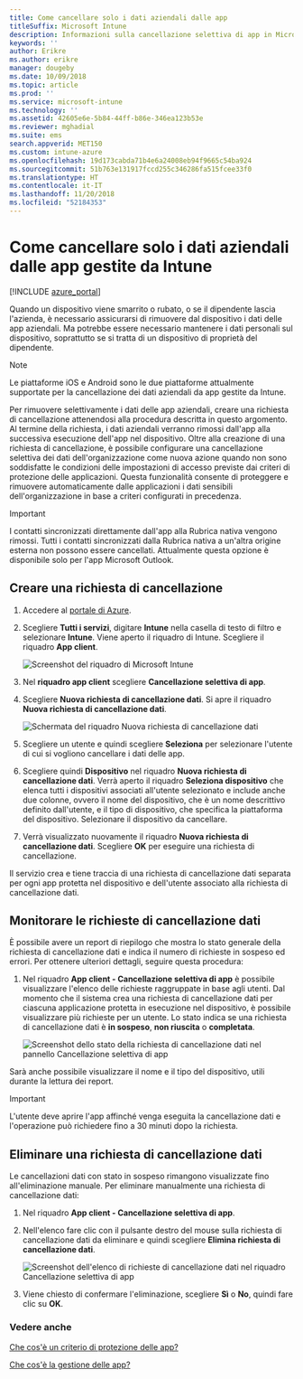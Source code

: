 ```yaml
---
title: Come cancellare solo i dati aziendali dalle app
titleSuffix: Microsoft Intune
description: Informazioni sulla cancellazione selettiva di app in Microsoft Intune.
keywords: ''
author: Erikre
ms.author: erikre
manager: dougeby
ms.date: 10/09/2018
ms.topic: article
ms.prod: ''
ms.service: microsoft-intune
ms.technology: ''
ms.assetid: 42605e6e-5b84-44ff-b86e-346ea123b53e
ms.reviewer: mghadial
ms.suite: ems
search.appverid: MET150
ms.custom: intune-azure
ms.openlocfilehash: 19d173cabda71b4e6a24008eb94f9665c54ba924
ms.sourcegitcommit: 51b763e131917fccd255c346286fa515fcee33f0
ms.translationtype: HT
ms.contentlocale: it-IT
ms.lasthandoff: 11/20/2018
ms.locfileid: "52184353"
---
```

# <a name="how-to-wipe-only-corporate-data-from-intune-managed-apps"></a>Come cancellare solo i dati aziendali dalle app gestite da Intune

[!INCLUDE [azure_portal](./includes/azure_portal.md)]

Quando un dispositivo viene smarrito o rubato, o se il dipendente lascia l'azienda, è necessario assicurarsi di rimuovere dal dispositivo i dati delle app aziendali. Ma potrebbe essere necessario mantenere i dati personali sul dispositivo, soprattutto se si tratta di un dispositivo di proprietà del dipendente.

>[!NOTE]
> Le piattaforme iOS e Android sono le due piattaforme attualmente supportate per la cancellazione dei dati aziendali da app gestite da Intune.

Per rimuovere selettivamente i dati delle app aziendali, creare una richiesta di cancellazione attenendosi alla procedura descritta in questo argomento. Al termine della richiesta, i dati aziendali verranno rimossi dall'app alla successiva esecuzione dell'app nel dispositivo. Oltre alla creazione di una richiesta di cancellazione, è possibile configurare una cancellazione selettiva dei dati dell'organizzazione come nuova azione quando non sono soddisfatte le condizioni delle impostazioni di accesso previste dai criteri di protezione delle applicazioni. Questa funzionalità consente di proteggere e rimuovere automaticamente dalle applicazioni i dati sensibili dell'organizzazione in base a criteri configurati in precedenza.

>[!IMPORTANT]
> I contatti sincronizzati direttamente dall'app alla Rubrica nativa vengono rimossi. Tutti i contatti sincronizzati dalla Rubrica nativa a un'altra origine esterna non possono essere cancellati. Attualmente questa opzione è disponibile solo per l'app Microsoft Outlook.

## <a name="create-a-wipe-request"></a>Creare una richiesta di cancellazione

1.  Accedere al [portale di Azure](https://portal.azure.com).

2.  Scegliere **Tutti i servizi**, digitare **Intune** nella casella di testo di filtro e selezionare **Intune**. Viene aperto il riquadro di Intune. Scegliere il riquadro **App client**.

    ![Screenshot del riquadro di Microsoft Intune](./media/apps-selective-wipe01.png)

3.  Nel **riquadro app client** scegliere **Cancellazione selettiva di app**.

4.  Scegliere **Nuova richiesta di cancellazione dati**. Si apre il riquadro **Nuova richiesta di cancellazione dati**.

    ![Schermata del riquadro Nuova richiesta di cancellazione dati](./media/AzurePortal_MAM_NewWipeRequest.png)

5.  Scegliere un utente e quindi scegliere **Seleziona** per selezionare l'utente di cui si vogliono cancellare i dati delle app.

6.  Scegliere quindi **Dispositivo** nel riquadro **Nuova richiesta di cancellazione dati**. Verrà aperto il riquadro **Seleziona dispositivo** che elenca tutti i dispositivi associati all'utente selezionato e include anche due colonne, ovvero il nome del dispositivo, che è un nome descrittivo definito dall'utente, e il tipo di dispositivo, che specifica la piattaforma del dispositivo. Selezionare il dispositivo da cancellare.

7.  Verrà visualizzato nuovamente il riquadro **Nuova richiesta di cancellazione dati**. Scegliere **OK** per eseguire una richiesta di cancellazione.

Il servizio crea e tiene traccia di una richiesta di cancellazione dati separata per ogni app protetta nel dispositivo e dell'utente associato alla richiesta di cancellazione dati.

## <a name="monitor-your-wipe-requests"></a>Monitorare le richieste di cancellazione dati

È possibile avere un report di riepilogo che mostra lo stato generale della richiesta di cancellazione dati e indica il numero di richieste in sospeso ed errori. Per ottenere ulteriori dettagli, seguire questa procedura:

1.  Nel riquadro **App client - Cancellazione selettiva di app** è possibile visualizzare l'elenco delle richieste raggruppate in base agli utenti. Dal momento che il sistema crea una richiesta di cancellazione dati per ciascuna applicazione protetta in esecuzione nel dispositivo, è possibile visualizzare più richieste per un utente. Lo stato indica se una richiesta di cancellazione dati è **in sospeso**, **non riuscita** o **completata**.

    ![Screenshot dello stato della richiesta di cancellazione dati nel pannello Cancellazione selettiva di app](./media/wipe-request-status-1.png)

Sarà anche possibile visualizzare il nome e il tipo del dispositivo, utili durante la lettura dei report.

>[!IMPORTANT]
> L'utente deve aprire l'app affinché venga eseguita la cancellazione dati e l'operazione può richiedere fino a 30 minuti dopo la richiesta.

## <a name="delete-a-wipe-request"></a>Eliminare una richiesta di cancellazione dati

Le cancellazioni dati con stato in sospeso rimangono visualizzate fino all'eliminazione manuale. Per eliminare manualmente una richiesta di cancellazione dati:

1.  Nel riquadro **App client - Cancellazione selettiva di app**.

2.  Nell'elenco fare clic con il pulsante destro del mouse sulla richiesta di cancellazione dati da eliminare e quindi scegliere **Elimina richiesta di cancellazione dati**.

    ![Screenshot dell'elenco di richieste di cancellazione dati nel riquadro Cancellazione selettiva di app](./media/delete-wipe-request.png)

3.  Viene chiesto di confermare l'eliminazione, scegliere **Sì** o **No**, quindi fare clic su **OK**.

### <a name="see-also"></a>Vedere anche
[Che cos'è un criterio di protezione delle app?](app-protection-policy.md)

[Che cos'è la gestione delle app?](app-management.md)
